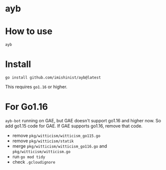 # ayb

# How to use

```
ayb
```

# Install

```
go install github.com/imishinist/ayb@latest
```

This requires `go1.16` or higher.

# For Go1.16

`ayb-bot` running on GAE, but GAE doesn't support go1.16 and higher now.
So add go1.15 code for GAE.
If GAE supports go1.16, remove that code.

- remove `pkg/witticism/witticism_go115.go`
- remove `pkg/witticism/statik`
- merge `pkg/witticism/witticism_go116.go` and `pkg/witticism/witticism.go`
- run `go mod tidy`
- check `.gcloudignore`
